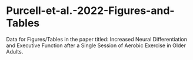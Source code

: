 # Purcell-et-al.-2022-Figures-and-Tables
Data for Figures/Tables in the paper titled: Increased Neural Differentiation and Executive Function after a Single Session of Aerobic Exercise in Older Adults. 
